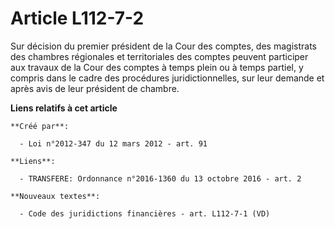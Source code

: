 # Article L112-7-2

Sur décision du premier président de la Cour des comptes, des magistrats des chambres régionales et territoriales des comptes
peuvent participer aux travaux de la Cour des comptes à temps plein ou à temps partiel, y compris dans le cadre des
procédures juridictionnelles, sur leur demande et après avis de leur président de chambre.

**Liens relatifs à cet article**

	**Créé par**:

	  - Loi n°2012-347 du 12 mars 2012 - art. 91

	**Liens**:

	  - TRANSFERE: Ordonnance n°2016-1360 du 13 octobre 2016 - art. 2

	**Nouveaux textes**:

	  - Code des juridictions financières - art. L112-7-1 (VD)
